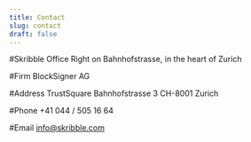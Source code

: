 ```yaml
---
title: Contact
slug: contact
draft: false
---
```


#Skribble Office
Right on Bahnhofstrasse, in the heart of Zurich

#Firm
BlockSigner AG

#Address
TrustSquare
Bahnhofstrasse 3
CH-8001 Zurich

#Phone
+41 044 / 505 16 64

#Email
[info@skribble.com](info@skribble.com "info@skribble.com")
